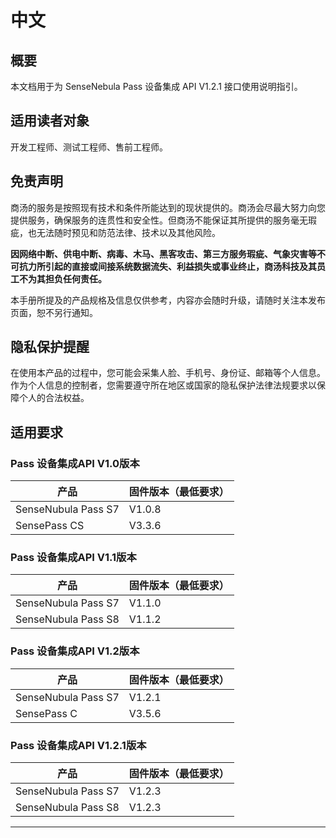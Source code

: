 # 中文

## 概要

本文档用于为 SenseNebula Pass 设备集成 API V1.2.1 接口使用说明指引。

## 适用读者对象

开发工程师、测试工程师、售前工程师。

## 免责声明

商汤的服务是按照现有技术和条件所能达到的现状提供的。商汤会尽最大努力向您提供服务，确保服务的连贯性和安全性。但商汤不能保证其所提供的服务毫无瑕疵，也无法随时预见和防范法律、技术以及其他风险。

**因网络中断、供电中断、病毒、木马、黑客攻击、第三方服务瑕疵、气象灾害等不可抗力所引起的直接或间接系统数据流失、利益损失或事业终止，商汤科技及其员工不为其担负任何责任。**

本手册所提及的产品规格及信息仅供参考，内容亦会随时升级，请随时关注本发布页面，恕不另行通知。

## 隐私保护提醒

在使用本产品的过程中，您可能会采集人脸、手机号、身份证、邮箱等个人信息。作为个人信息的控制者，您需要遵守所在地区或国家的隐私保护法律法规要求以保障个人的合法权益。

## 适用要求
### Pass 设备集成API V1.0版本

| 产品 | 固件版本（最低要求） |
| --- |  --- |
| SenseNubula Pass S7 | V1.0.8 |
| SensePass CS | V3.3.6 |


### Pass 设备集成API V1.1版本

| 产品 | 固件版本（最低要求） |
| --- |  --- |
| SenseNubula Pass S7 | V1.1.0 |
| SenseNubula Pass S8 | V1.1.2 |


### Pass 设备集成API V1.2版本

| 产品 | 固件版本（最低要求） |
| --- |  --- |
| SenseNubula Pass S7 | V1.2.1 |
| SensePass C | V3.5.6 |

### Pass 设备集成API V1.2.1版本

| 产品 | 固件版本（最低要求） |
| --- |  --- |
| SenseNubula Pass S7 | V1.2.3 |
| SenseNubula Pass S8 | V1.2.3 |
---
